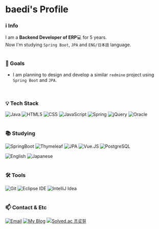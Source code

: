 # baedi's Profile
### ℹ️ Info
I am a <strong>Backend Developer of ERP</strong>💻 for 5 years.  
Now I'm studying `Spring Boot`, `JPA` and `ENG/日本語` language.
<br>
<br>

### 🎯 Goals
 - I am planning to design and develop a similar `redmine` project using `Spring Boot` and `JPA`.
<br>

### 💡 Tech Stack
![Java](https://img.shields.io/badge/Java-d40000.svg?&style=for-the-badge&logo=Java&logoColor=white)
![HTML5](https://img.shields.io/badge/HTML5-E34F26.svg?&style=for-the-badge&logo=HTML5&logoColor=white)
![CSS](https://img.shields.io/badge/css-663399.svg?&style=for-the-badge&logo=css&logoColor=white)
![JavaScript](https://img.shields.io/badge/JavaScript-F7DF1E.svg?&style=for-the-badge&logo=JavaScript&logoColor=white)
![Spring](https://img.shields.io/badge/Spring-6DB33F.svg?&style=for-the-badge&logo=Spring&logoColor=white)
![jQuery](https://img.shields.io/badge/jQuery-0769AD.svg?&style=for-the-badge&logo=jQuery&logoColor=white)
![Oracle](https://img.shields.io/badge/Oracle-F80000.svg?&style=for-the-badge&logo=Oracle&logoColor=white)
<br>
<br>
### 📚 Studying
![SpringBoot](https://img.shields.io/badge/springboot-6DB33F.svg?&style=for-the-badge&logo=springboot&logoColor=white)
![Thymeleaf](https://img.shields.io/badge/thymeleaf-005F0F.svg?&style=for-the-badge&logo=thymeleaf&logoColor=white)
![JPA](https://img.shields.io/badge/jpa-EC1C24.svg?&style=for-the-badge&logo=jpa&logoColor=white)
![Vue.JS](https://img.shields.io/badge/vue.js-4FC08D.svg?&style=for-the-badge&logo=vuedotjs&logoColor=white)
![PostgreSQL](https://img.shields.io/badge/postgresql-4169E1.svg?&style=for-the-badge&logo=postgresql&logoColor=white)

  
![English](https://img.shields.io/badge/english-3167FF.svg?&style=for-the-badge&logo=english&logoColor=white)
![Japanese](https://img.shields.io/badge/japanese-ED4242.svg?&style=for-the-badge&logo=japanese&logoColor=white)
<br>
<br>
### 🛠️ Tools
![Git](https://img.shields.io/badge/git-F05032.svg?&style=for-the-badge&logo=git&logoColor=white)
![Eclipse IDE](https://img.shields.io/badge/eclipseide-2C2255.svg?&style=for-the-badge&logo=eclipseide&logoColor=white)
![IntelliJ Idea](https://img.shields.io/badge/intellijidea-000000.svg?&style=for-the-badge&logo=intellijidea&logoColor=white)
<br>
<br>
### 📫 Contact & Etc
[![Email](https://img.shields.io/badge/email-baedi.github.io-red)](http://dlbae9613@gmail.com/)
[![My Blog](https://img.shields.io/badge/blog-baedi.github.io-blueviolet)](https://baedi.github.io)
[![Solved.ac 프로필](http://mazassumnida.wtf/api/mini/generate_badge?boj=dlbae9613)](https://solved.ac/dlbae9613)

<!--
**baedi/baedi** is a ✨ _special_ ✨ repository because its `README.md` (this file) appears on your GitHub profile.

Here are some ideas to get you started:

- 🔭 I’m currently working on ...
- 🌱 I’m currently learning ...
- 👯 I’m looking to collaborate on ...
- 🤔 I’m looking for help with ...
- 💬 Ask me about ...
- 📫 How to reach me: ...
- 😄 Pronouns: ...
- ⚡ Fun fact: ...
-->
